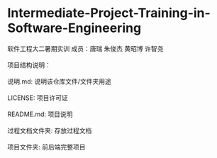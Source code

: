 # Intermediate-Project-Training-in-Software-Engineering
软件工程大二暑期实训
成员：唐瑞 朱俊杰 黄昭博 许智尧
<br><br>
项目结构说明：
<br><br>
说明.md: 说明该仓库文件/文件夹用途
<br><br>
LICENSE: 项目许可证
<br><br>
README.md: 项目说明
<br><br>
过程文档文件夹: 存放过程文档
<br><br>
项目文件夹: 前后端完整项目

